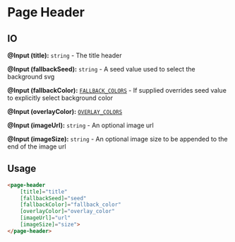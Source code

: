 # Page Header

## IO

**@Input (title):** `string` - The title header

**@Input (fallbackSeed):** `string` - A seed value used to select the background svg

**@Input (fallbackColor):** [`FALLBACK_COLORS`](https://github.com/jamesbrobb/portfolio/blob/main/src/app/components/media/image/fallback/fallback-image.component.ts#L8) - If supplied overrides seed value to explicitly select background color

**@Input (overlayColor):** [`OVERLAY_COLORS`](https://github.com/jamesbrobb/portfolio/blob/main/src/app/components/common/overlay/color/color-overlay.component.ts#L5)

**@Input (imageUrl):** `string` - An optional image url

**@Input (imageSize):** `string` - An optional image size to be appended to the end of the image url


## Usage

```html
<page-header
    [title]="title"
    [fallbackSeed]="seed"
    [fallbackColor]="fallback_color"
    [overlayColor]="overlay_color"
    [imageUrl]="url"
    [imageSize]="size">
</page-header>
```
